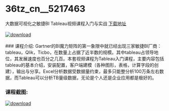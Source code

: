 # 36tz_cn__5217463
大数据可视化之敏捷BI Tableau视频课程入门与实战
[下载地址](http://www.36tz.cn/article/5217463 "下载地址")
<br/></br>[![download](http://36tz.cn/muke_img/2021_01_1-23-300x200.png "下载地址")](http://www.36tz.cn/article/5217463 "下载地址")
<br/></br>### 课程介绍:
Gartner的BI魔力矩阵的第一象限中就已经出现三家敏捷BI厂商：tableau，Qlik，Ticbo，在数量上占据了近半数的规模。其中tableau占领导地位，其发展速度也百分之几百。本套视频课程为Tableau入门课程，主要内容包括tableau的基本介绍，安装配置，客户端建模（各种图形，表格，计算字段的创建），输出与分享。Excel分析数据受数据量约束，最多只能整分析100万条左右数据，而Tableau可以分析TB量级数据，无论是个人还是企业应用都是极好的。

### 课程截图:
[![download](http://36tz.cn/muke_img/2021_01_2-27.png "下载地址")](http://www.36tz.cn/article/5217463 "下载地址")
